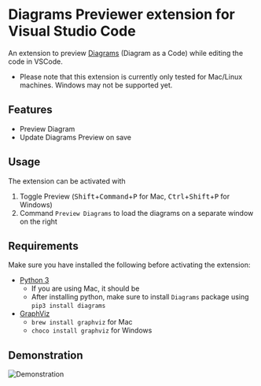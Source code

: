 # Diagrams Previewer extension for Visual Studio Code
An extension to preview [Diagrams](https://diagrams.mingrammer.com/) (Diagram as a Code) while editing the code in VSCode.

* Please note that this extension is currently only tested for Mac/Linux machines. Windows may not be supported yet.

## Features
- Preview Diagram
- Update Diagrams Preview on save

## Usage
The extension can be activated with
1. Toggle Preview (<kbd>Shift</kbd>+<kbd>Command</kbd>+<kbd>P</kbd> for Mac, <kbd>Ctrl</kbd>+<kbd>Shift</kbd>+<kbd>P</kbd> for Windows)
2. Command `Preview Diagrams` to load the diagrams on a separate window on the right

## Requirements
Make sure you have installed the following before activating the extension:
- [Python 3](https://www.python.org/downloads/)
    - If you are using Mac, it should be 
    - After installing python, make sure to install `Diagrams` package using `pip3 install diagrams`
- [GraphViz](https://www.graphviz.org/)
    - `brew install graphviz` for Mac
    - `choco install graphviz` for Windows

## Demonstration
![Demonstration](/resources/preview.gif)
